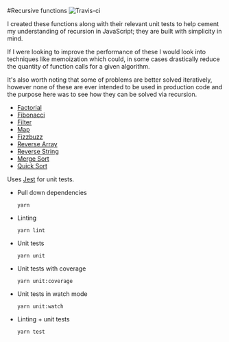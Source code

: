 #Recursive functions ![Travis-ci](https://travis-ci.org/rbrtsmith/javascript-recursive-functions.svg?branch=master)

I created these functions along with their relevant unit tests to help cement my understanding of recursion in JavaScript;  they are built with simplicity in mind.

If I were looking to improve the performance of these I would look into techniques like memoization which could, in some cases drastically reduce the quantity of function calls for a given algorithm.

It's also worth noting that some of problems are better solved iteratively, however none of these are ever intended to be used in production code and the purpose here was to see how they can be solved via recursion.

* [Factorial](https://github.com/rbrtsmith/javascript-recursive-functions/tree/master/functions/factorial)
* [Fibonacci](https://github.com/rbrtsmith/javascript-recursive-functions/tree/master/functions/fibonacci)
* [Filter](https://github.com/rbrtsmith/javascript-recursive-functions/tree/master/functions/filter)
* [Map](https://github.com/rbrtsmith/javascript-recursive-functions/tree/master/functions/map)
* [Fizzbuzz](https://github.com/rbrtsmith/javascript-recursive-functions/tree/master/functions/fizzbuzz)
* [Reverse Array](https://github.com/rbrtsmith/javascript-recursive-functions/tree/master/functions/reverseArray)
* [Reverse String](https://github.com/rbrtsmith/javascript-recursive-functions/tree/master/functions/reverseString)
* [Merge Sort](https://github.com/rbrtsmith/javascript-recursive-functions/tree/master/functions/mergeSort)
* [Quick Sort](https://github.com/rbrtsmith/javascript-recursive-functions/tree/master/functions/quickSort)

Uses [Jest](https://facebook.github.io/jest/) for unit tests.

* Pull down dependencies

  ```
  yarn
  ```
* Linting

  ```
  yarn lint
  ```
* Unit tests

  ```
  yarn unit
  ```
* Unit tests with coverage

  ```
  yarn unit:coverage
  ```
* Unit tests in watch mode

  ```
  yarn unit:watch
  ```
* Linting + unit tests

  ```
  yarn test
  ```
